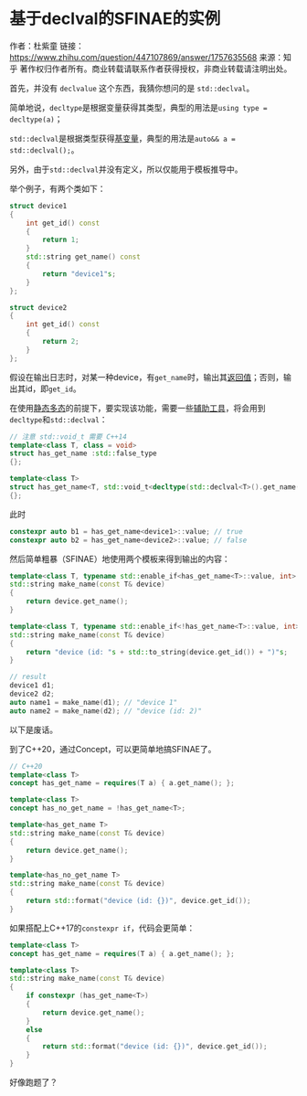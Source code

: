 #  基于declval的SFINAE的实例



作者：杜紫童
链接：https://www.zhihu.com/question/447107869/answer/1757635568
来源：知乎
著作权归作者所有。商业转载请联系作者获得授权，非商业转载请注明出处。



首先，并没有 `declvalue` 这个东西，我猜你想问的是 `std::declval`。 

简单地说，`decltype`是根据变量获得其类型，典型的用法是`using type = decltype(a)`；

`std::declval`是根据类型获得[基变量](https://www.zhihu.com/search?q=基变量&search_source=Entity&hybrid_search_source=Entity&hybrid_search_extra={"sourceType"%3A"answer"%2C"sourceId"%3A1757635568})，典型的用法是`auto&& a = std::declval();`。

另外，由于`std::declval`并没有定义，所以仅能用于模板推导中。 

举个例子，有两个类如下：

```cpp
struct device1
{
	int get_id() const
	{
		return 1;
	}
	std::string get_name() const
	{
		return "device1"s;
	}
};

struct device2
{
	int get_id() const
	{
		return 2;
	}
};
```

假设在输出日志时，对某一种device，有`get_name`时，输出其[返回值](https://www.zhihu.com/search?q=返回值&search_source=Entity&hybrid_search_source=Entity&hybrid_search_extra={"sourceType"%3A"answer"%2C"sourceId"%3A1757635568})；否则，输出其id，即`get_id`。

在使用[静态多态](https://www.zhihu.com/search?q=静态多态&search_source=Entity&hybrid_search_source=Entity&hybrid_search_extra={"sourceType"%3A"answer"%2C"sourceId"%3A1757635568})的前提下，要实现该功能，需要一些[辅助工具](https://www.zhihu.com/search?q=辅助工具&search_source=Entity&hybrid_search_source=Entity&hybrid_search_extra={"sourceType"%3A"answer"%2C"sourceId"%3A1757635568})，将会用到`decltype`和`std::declval`：

```cpp
// 注意 std::void_t 需要 C++14
template<class T, class = void>
struct has_get_name :std::false_type
{};

template<class T>
struct has_get_name<T, std::void_t<decltype(std::declval<T>().get_name())>> :std::true_type
{};
```

此时

```cpp
constexpr auto b1 = has_get_name<device1>::value; // true
constexpr auto b2 = has_get_name<device2>::value; // false
```

然后简单粗暴（SFINAE）地使用两个模板来得到输出的内容：

```cpp
template<class T, typename std::enable_if<has_get_name<T>::value, int>::type = 0>
std::string make_name(const T& device)
{
	return device.get_name();
}

template<class T, typename std::enable_if<!has_get_name<T>::value, int>::type = 0>
std::string make_name(const T& device)
{
	return "device (id: "s + std::to_string(device.get_id()) + ")"s;
}

// result
device1 d1;
device2 d2;
auto name1 = make_name(d1); // "device 1"
auto name2 = make_name(d2); // "device (id: 2)"
```

以下是废话。

到了C++20，通过Concept，可以更简单地搞SFINAE了。

```cpp
// C++20
template<class T>
concept has_get_name = requires(T a) { a.get_name(); };

template<class T>
concept has_no_get_name = !has_get_name<T>;

template<has_get_name T>
std::string make_name(const T& device)
{
	return device.get_name();
}

template<has_no_get_name T>
std::string make_name(const T& device)
{
	return std::format("device (id: {})", device.get_id());
}
```

如果搭配上C++17的`constexpr if`，代码会更简单：

```cpp
template<class T>
concept has_get_name = requires(T a) { a.get_name(); };

template<class T> 
std::string make_name(const T& device)
{
	if constexpr (has_get_name<T>)
	{
		return device.get_name();
	}
	else
	{
		return std::format("device (id: {})", device.get_id());
	}
}
```

好像跑题了？